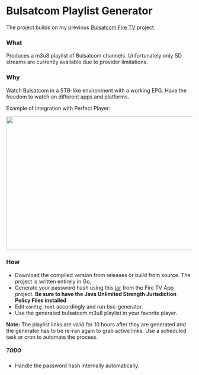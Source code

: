 # Bulsatcom Playlist Generator

The project builds on my previous [Bulsatcom Fire TV](https://github.com/sgloutnikov/bulsatcom-firetv) project. 


### What
Produces a m3u8 playlist of Bulsatcom channels. Unfortunately only SD streams are currently available due to provider limitations.

### Why
Watch Bulsatcom in a STB-like environment with a working EPG. Have the freedom to watch on different apps and platforms.

Example of integration with Perfect Player:

<img src="https://github.com/sgloutnikov/bulsatcom-playlist-generator/raw/master/pp.jpg" alt="" width="640" height="360">

### How

* Download the compiled version from releases or build from source. The project is written entirely in Go.
* Generate your password hash using this [jar](https://github.com/sgloutnikov/bulsatcom-firetv/raw/master/bscEncrypt.jar) from
the Fire TV App project. **Be sure to have the Java Unlimited Strength Jurisdiction Policy Files installed**
* Edit `config.toml` accordingly and run bsc-generator.
* Use the generated bulsatcom.m3u8 playlist in your favorite player.

**Note:** The playlist links are valid for 10 hours after they are generated and the generator has to be re-ran again to grab active links. Use a scheduled task or cron to automate the process.


##### TODO
* Handle the password hash internally automatically.
